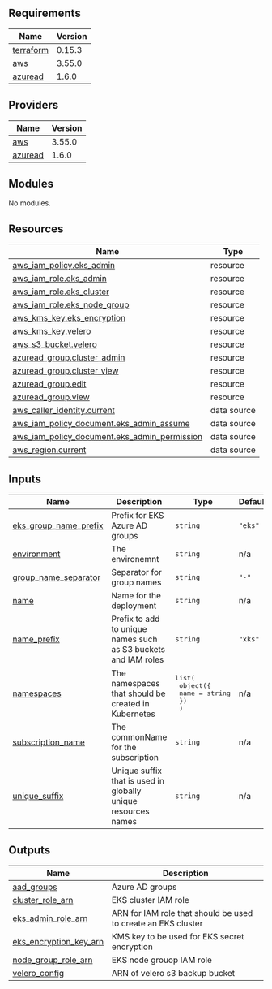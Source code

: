 ## Requirements

| Name | Version |
|------|---------|
| <a name="requirement_terraform"></a> [terraform](#requirement\_terraform) | 0.15.3 |
| <a name="requirement_aws"></a> [aws](#requirement\_aws) | 3.55.0 |
| <a name="requirement_azuread"></a> [azuread](#requirement\_azuread) | 1.6.0 |

## Providers

| Name | Version |
|------|---------|
| <a name="provider_aws"></a> [aws](#provider\_aws) | 3.55.0 |
| <a name="provider_azuread"></a> [azuread](#provider\_azuread) | 1.6.0 |

## Modules

No modules.

## Resources

| Name | Type |
|------|------|
| [aws_iam_policy.eks_admin](https://registry.terraform.io/providers/hashicorp/aws/3.55.0/docs/resources/iam_policy) | resource |
| [aws_iam_role.eks_admin](https://registry.terraform.io/providers/hashicorp/aws/3.55.0/docs/resources/iam_role) | resource |
| [aws_iam_role.eks_cluster](https://registry.terraform.io/providers/hashicorp/aws/3.55.0/docs/resources/iam_role) | resource |
| [aws_iam_role.eks_node_group](https://registry.terraform.io/providers/hashicorp/aws/3.55.0/docs/resources/iam_role) | resource |
| [aws_kms_key.eks_encryption](https://registry.terraform.io/providers/hashicorp/aws/3.55.0/docs/resources/kms_key) | resource |
| [aws_kms_key.velero](https://registry.terraform.io/providers/hashicorp/aws/3.55.0/docs/resources/kms_key) | resource |
| [aws_s3_bucket.velero](https://registry.terraform.io/providers/hashicorp/aws/3.55.0/docs/resources/s3_bucket) | resource |
| [azuread_group.cluster_admin](https://registry.terraform.io/providers/hashicorp/azuread/1.6.0/docs/resources/group) | resource |
| [azuread_group.cluster_view](https://registry.terraform.io/providers/hashicorp/azuread/1.6.0/docs/resources/group) | resource |
| [azuread_group.edit](https://registry.terraform.io/providers/hashicorp/azuread/1.6.0/docs/resources/group) | resource |
| [azuread_group.view](https://registry.terraform.io/providers/hashicorp/azuread/1.6.0/docs/resources/group) | resource |
| [aws_caller_identity.current](https://registry.terraform.io/providers/hashicorp/aws/3.55.0/docs/data-sources/caller_identity) | data source |
| [aws_iam_policy_document.eks_admin_assume](https://registry.terraform.io/providers/hashicorp/aws/3.55.0/docs/data-sources/iam_policy_document) | data source |
| [aws_iam_policy_document.eks_admin_permission](https://registry.terraform.io/providers/hashicorp/aws/3.55.0/docs/data-sources/iam_policy_document) | data source |
| [aws_region.current](https://registry.terraform.io/providers/hashicorp/aws/3.55.0/docs/data-sources/region) | data source |

## Inputs

| Name | Description | Type | Default | Required |
|------|-------------|------|---------|:--------:|
| <a name="input_eks_group_name_prefix"></a> [eks\_group\_name\_prefix](#input\_eks\_group\_name\_prefix) | Prefix for EKS Azure AD groups | `string` | `"eks"` | no |
| <a name="input_environment"></a> [environment](#input\_environment) | The environemnt | `string` | n/a | yes |
| <a name="input_group_name_separator"></a> [group\_name\_separator](#input\_group\_name\_separator) | Separator for group names | `string` | `"-"` | no |
| <a name="input_name"></a> [name](#input\_name) | Name for the deployment | `string` | n/a | yes |
| <a name="input_name_prefix"></a> [name\_prefix](#input\_name\_prefix) | Prefix to add to unique names such as S3 buckets and IAM roles | `string` | `"xks"` | no |
| <a name="input_namespaces"></a> [namespaces](#input\_namespaces) | The namespaces that should be created in Kubernetes | <pre>list(<br>    object({<br>      name = string<br>    })<br>  )</pre> | n/a | yes |
| <a name="input_subscription_name"></a> [subscription\_name](#input\_subscription\_name) | The commonName for the subscription | `string` | n/a | yes |
| <a name="input_unique_suffix"></a> [unique\_suffix](#input\_unique\_suffix) | Unique suffix that is used in globally unique resources names | `string` | n/a | yes |

## Outputs

| Name | Description |
|------|-------------|
| <a name="output_aad_groups"></a> [aad\_groups](#output\_aad\_groups) | Azure AD groups |
| <a name="output_cluster_role_arn"></a> [cluster\_role\_arn](#output\_cluster\_role\_arn) | EKS cluster IAM role |
| <a name="output_eks_admin_role_arn"></a> [eks\_admin\_role\_arn](#output\_eks\_admin\_role\_arn) | ARN for IAM role that should be used to create an EKS cluster |
| <a name="output_eks_encryption_key_arn"></a> [eks\_encryption\_key\_arn](#output\_eks\_encryption\_key\_arn) | KMS key to be used for EKS secret encryption |
| <a name="output_node_group_role_arn"></a> [node\_group\_role\_arn](#output\_node\_group\_role\_arn) | EKS node grouop IAM role |
| <a name="output_velero_config"></a> [velero\_config](#output\_velero\_config) | ARN of velero s3 backup bucket |
